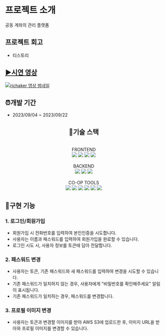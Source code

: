 # 프로젝트 소개
공동 계좌의 관리 플랫폼

## 프로젝트 회고
- <div>티스토리<a href=https://kimmangyu.tistory.com/entry/wecode-3%EC%B0%A8-%ED%94%84%EB%A1%9C%EC%A0%9D%ED%8A%B8-%ED%9A%8C%EA%B3%A0%EB%A1%9D</div>

## ▶️시연 영상

[![richaker 영상 썸네일]()](https://tv.kakao.com/v/441262435)

## ⏰개발 기간

- 2023/09/04 ~ 2023/09/22

<div align="center"><h2>🔧기술 스택</h2></div>
</br>
<div align="center">FRONTEND</div>
<div align="center">
<img src="https://img.shields.io/badge/react-61DAFB?style=for-the-badge&logo=react&logoColor=black"> 
<img src="https://img.shields.io/badge/javascript-F7DF1E?style=for-the-badge&logo=javascript&logoColor=black"> 
<img src="https://img.shields.io/badge/html5-E34F26?style=for-the-badge&logo=html5&logoColor=white"> 
<img src="https://img.shields.io/badge/sass-CC6699?style=for-the-badge&logo=sass&logoColor=white">

</div>
</br>
<div align="center">BACKEND</div>
<div align="center">
  <img src="https://img.shields.io/badge/node.js-339933?style=for-the-badge&logo=Node.js&logoColor=white">
  <img src="https://img.shields.io/badge/javascript-F7DF1E?style=for-the-badge&logo=javascript&logoColor=black"> 
  <img src="https://img.shields.io/badge/mysql-4479A1?style=for-the-badge&logo=mysql&logoColor=white">

</div>
</br>
<div align="center">CO-OP TOOLS</div>
<div align="center">  
  <img src="https://img.shields.io/badge/github-181717?style=for-the-badge&logo=github&logoColor=white">
  <img src="https://img.shields.io/badge/git-F05032?style=for-the-badge&logo=git&logoColor=white">
  <img src="https://img.shields.io/badge/Slack-4A154B?style=for-the-badge&logo=Slack&logoColor=white">
  <img src="https://img.shields.io/badge/Trello-0052CC?style=for-the-badge&logo=Trello&logoColor=white">
  <img src="https://img.shields.io/badge/Notion-000000?style=for-the-badge&logo=Notion&logoColor=white">
  <a href="https://www.figma.com/file/Phdi4zHwhyDcAekaz7AJuN/Untitled?type=design&node-id=0%3A1&mode=design&t=zs6cMceeNlEBAYrg-1"><img src="https://img.shields.io/badge/Figma-F24E1E?style=for-the-badge&logo=figma&logoColor=white"/></a>
</div>

## 📌구현 기능

### 1. 로그인/회원가입
- 회원가입 시 전화번호를 입력하여 본인인증을 시도합니다.
- 사용자는 이름과 패스워드를 입력하여 회원가입을 완료할 수 있습니다.
- 로그인 시도 시, 사용자 정보를 토큰에 담아 전달합니다.

### 2. 패스워드 변경
- 사용자는 토큰, 기존 패스워드와 새 패스워드를 입력하여 변경을 시도할 수 있습니다.
- 기존 패스워드가 일치하지 않는 경우, 사용자에게 "비밀번호를 확인해주세요" 알림이 표시됩니다.
- 기존 패스워드가 일치하는 경우, 패스워드를 변경합니다.

### 3. 프로필 이미지 변경
- 사용자는 토큰과 변경할 이미지를 받아 AWS S3에 업로드한 후, 이미지 URL을 받아와 프로필 이미지를 변경할 수 있습니다.

